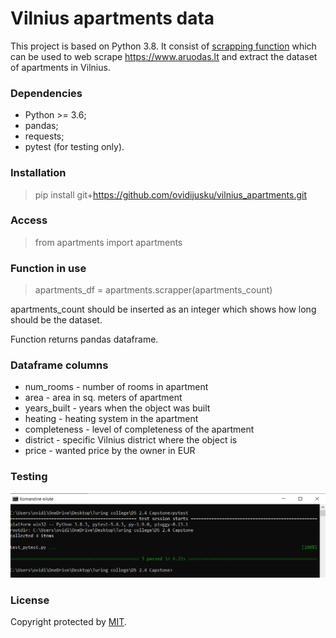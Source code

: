 # Vilnius apartments data

This project is based on Python 3.8. It consist of [scrapping function](https://github.com/ovidijusku/vilnius_apartments/blob/main/apartments/apartments.py) which can be used to web scrape https://www.aruodas.lt and extract the dataset of apartments in Vilnius.

### Dependencies
* Python >= 3.6;
* pandas;
* requests;
* pytest (for testing only).

### Installation

> pip install git+https://github.com/ovidijusku/vilnius_apartments.git

### Access

> from apartments import apartments

### Function in use

> apartments_df = apartments.scrapper(apartments_count)

apartments_count should be inserted as an integer which shows how long should be the dataset.

Function returns pandas dataframe.

### Dataframe columns

* num_rooms - number of rooms in apartment
* area - area in sq. meters of apartment
* years_built - years when the object was built
* heating - heating system in the apartment
* completeness - level of completeness of the apartment
* district - specific Vilnius district where the object is
* price - wanted price by the owner in EUR

### Testing

![](https://raw.githubusercontent.com/ovidijusku/vilnius_apartments/main/test/test.bmp)

### License

Copyright protected by [MIT](https://github.com/ovidijusku/calc/blob/main/LICENSE).
